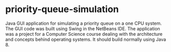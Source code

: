 # priority-queue-simulation
Java GUI application for simulating a priority queue on a one CPU system. The GUI code was built using Swing in the NetBeans IDE. The application was a project for a Computer Science course dealing with the architecture and concepts behind operating systems. It should build normally using Java 8.
